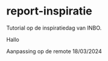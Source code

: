 # report-inspiratie
Tutorial op de inspiratiedag van INBO.

Hallo

Aanpassing op de remote
18/03/2024
